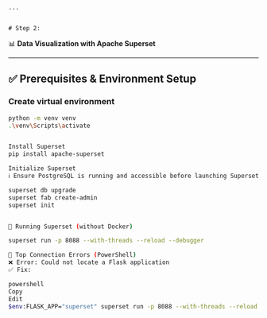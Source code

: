 
    ...


    # Step 2:  
📊 **Data Visualization with Apache Superset**  

---

## ✅ Prerequisites & Environment Setup  

### Create virtual environment  
```bash
python -m venv venv
.\venv\Scripts\activate


Install Superset
pip install apache-superset

Initialize Superset
ℹ️ Ensure PostgreSQL is running and accessible before launching Superset.

superset db upgrade
superset fab create-admin
superset init


🚀 Running Superset (without Docker)

superset run -p 8088 --with-threads --reload --debugger

🐞 Top Connection Errors (PowerShell)
❌ Error: Could not locate a Flask application
✅ Fix:

powershell
Copy
Edit
$env:FLASK_APP="superset" superset run -p 8088 --with-threads --reload --debugger






